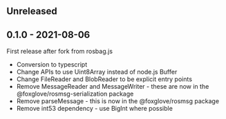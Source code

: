 ## Unreleased

## 0.1.0 - 2021-08-06

First release after fork from rosbag.js

- Conversion to typescript
- Change APIs to use Uint8Array instead of node.js Buffer
- Change FileReader and BlobReader to be explicit entry points
- Remove MessageReader and MessageWriter - these are now in the @foxglove/rosmsg-serialization package
- Remove parseMessage - this is now in the @foxglove/rosmsg package
- Remove int53 dependency - use BigInt where possible
